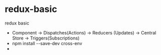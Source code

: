 # redux-basic
redux basic
* Component -> Dispatches(Actions) -> Reducers (Updates) -> Central Store  -> Triggers(Subscriptions)
* npm install --save-dev cross-env
*
